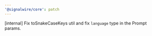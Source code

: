 ```yaml
---
'@signalwire/core': patch
---
```


[internal] Fix toSnakeCaseKeys util and fix `language` type in the Prompt params.
